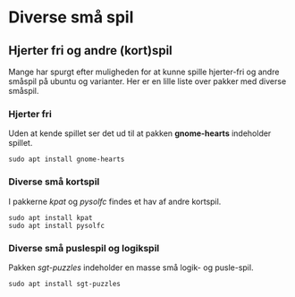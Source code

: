 # Diverse små spil

## Hjerter fri og andre (kort)spil
Mange har spurgt efter muligheden for at kunne spille hjerter-fri og andre småspil på ubuntu og varianter.
Her er en lille liste over pakker med diverse småspil.


### Hjerter fri
Uden at kende spillet ser det ud til at pakken <strong>gnome-hearts</strong> indeholder spillet.
~~~~~
sudo apt install gnome-hearts
~~~~~


### Diverse små kortspil
I pakkerne *kpat* og *pysolfc*  findes et hav af andre kortspil.
~~~~~
sudo apt install kpat
sudo apt install pysolfc
~~~~~



### Diverse små puslespil og logikspil
Pakken *sgt-puzzles* indeholder en masse små logik- og pusle-spil.
~~~~~
sudo apt install sgt-puzzles
~~~~~
